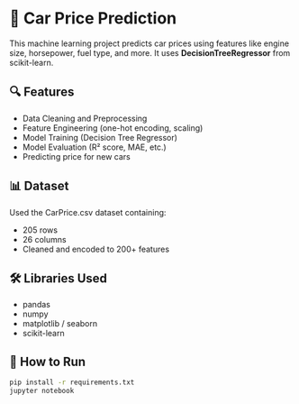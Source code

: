 # 🚗 Car Price Prediction

This machine learning project predicts car prices using features like engine size, horsepower, fuel type, and more. It uses **DecisionTreeRegressor** from scikit-learn.

## 🔍 Features
- Data Cleaning and Preprocessing
- Feature Engineering (one-hot encoding, scaling)
- Model Training (Decision Tree Regressor)
- Model Evaluation (R² score, MAE, etc.)
- Predicting price for new cars

## 📊 Dataset
Used the CarPrice.csv dataset containing:
- 205 rows
- 26 columns
- Cleaned and encoded to 200+ features

## 🛠️ Libraries Used
- pandas
- numpy
- matplotlib / seaborn
- scikit-learn

## 🚀 How to Run
```bash
pip install -r requirements.txt
jupyter notebook

